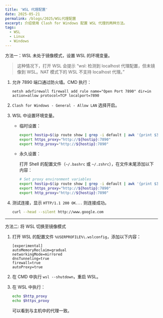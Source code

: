 ```yaml
---
title: 'WSL 代理配置'
date: 2025-05-21
permalink: /blogs/2025/WSL代理配置
excerpt: 介绍使用 Clash for Windows 配置 WSL 代理的两种方法。
tags:
  - WSL
  - Linux
  - Windows
---
```


方法一：WSL 未处于镜像模式，设置 WSL 的环境变量。

> 这种情况下，打开 WSL 会提示 “wsl: 检测到 localhost 代理配置，但未镜像到 WSL。NAT 模式下的 WSL 不支持 localhost 代理。”

1. 允许 7890 端口通过防火墙。CMD 执行：
  
   ```
   netsh advfirewall firewall add rule name="Open Port 7890" dir=in action=allow protocol=TCP localport=7890
   ```

2. `Clash for Windows - General - Allow LAN` 选择开启。

3. WSL 中设置环境变量。
   
   - 临时设置：
  
      ```bash
      export hostip=$(ip route show | grep -i default | awk '{print $3}')
      export https_proxy="http://${hostip}:7890"
      export http_proxy="http://${hostip}:7890"
      ```
   
   - 永久设置：
   
      打开 Shell 的配置文件（`~/.bashrc` 或 `~/.zshrc`），在文件末尾添加以下内容：

      ```bash
      # Set proxy environment variables
      export hostip=$(ip route show | grep -i default | awk '{print $3}')
      export https_proxy="http://${hostip}:7890"
      export http_proxy="http://${hostip}:7890"
      ```

4. 测试连接，显示 `HTTP/1.1 200 OK...` 则连接成功。
  
   ```bash
   curl --head --silent http://www.google.com
   ```

---

方法二: 将 WSL 切换至镜像模式

1. 打开 WSL 的配置文件 `%USERPROFILE%\.wslconfig`，添加以下内容：
   
   ```
   [experimental]
   autoMemoryReclaim=gradual
   networkingMode=mirrored
   dnsTunneling=true
   firewall=true
   autoProxy=true
   ```

2. 在 CMD 中执行 `wsl --shutdown`，重启 WSL。

3. 在 WSL 中执行：

   ```bash
   echo $http_proxy
   echo $https_proxy
   ```

   可以看到与主机中的代理一致。